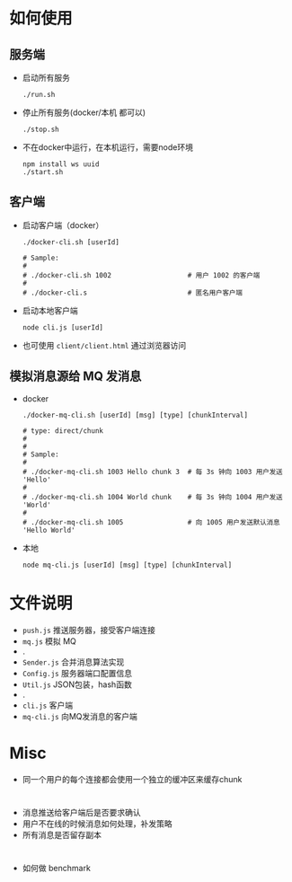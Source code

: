 # 如何使用

## 服务端
- 启动所有服务
    ```shell
    ./run.sh
    ```

- 停止所有服务(docker/本机 都可以)
    ```shell
    ./stop.sh
    ```

- 不在docker中运行，在本机运行，需要node环境
    ```shell
    npm install ws uuid
    ./start.sh
    ```

## 客户端

- 启动客户端（docker）
    ```shell
    ./docker-cli.sh [userId]
    
    # Sample:
    #
    # ./docker-cli.sh 1002                   # 用户 1002 的客户端
    #
    # ./docker-cli.s                         # 匿名用户客户端
    ```

- 启动本地客户端
    ```shell
    node cli.js [userId]
    ```

- 也可使用 `client/client.html` 通过浏览器访问

## 模拟消息源给 MQ 发消息

- docker
    ```shell
    ./docker-mq-cli.sh [userId] [msg] [type] [chunkInterval]
    
    # type: direct/chunk
    # 
    #
    # Sample:
    #
    # ./docker-mq-cli.sh 1003 Hello chunk 3  # 每 3s 钟向 1003 用户发送 'Hello' 
    #
    # ./docker-mq-cli.sh 1004 World chunk    # 每 3s 钟向 1004 用户发送 'World'  
    # 
    # ./docker-mq-cli.sh 1005                # 向 1005 用户发送默认消息 'Hello World'
    ```

- 本地
    ```shell
    node mq-cli.js [userId] [msg] [type] [chunkInterval]
    ```

# 文件说明

- `push.js` 推送服务器，接受客户端连接
- `mq.js`   模拟 MQ
- .
- `Sender.js` 合并消息算法实现
- `Config.js` 服务器端口配置信息
- `Util.js`   JSON包装，hash函数
- .
- `cli.js` 客户端
- `mq-cli.js` 向MQ发消息的客户端

# Misc

- 同一个用户的每个连接都会使用一个独立的缓冲区来缓存chunk

#

- 消息推送给客户端后是否要求确认
- 用户不在线的时候消息如何处理，补发策略
- 所有消息是否留存副本


#
- 如何做 benchmark
